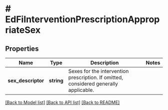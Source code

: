 # # EdFiInterventionPrescriptionAppropriateSex

## Properties

Name | Type | Description | Notes
------------ | ------------- | ------------- | -------------
**sex_descriptor** | **string** | Sexes for the intervention prescription. If omitted, considered generally applicable. |

[[Back to Model list]](../../README.md#models) [[Back to API list]](../../README.md#endpoints) [[Back to README]](../../README.md)
